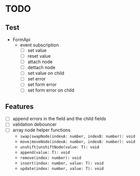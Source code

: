 # TODO

## Test

- FormApi
  - event subscription
    - [ ] set value
    - [ ] reset value
    - [ ] attach node
    - [ ] dettach node
    - [ ] set value on child
    - [ ] set error
    - [ ] set form error
    - [ ] set form error on child

## Features

- [ ] append errors in the field and the child fields
- [ ] validation debouncer
- [ ] array node helper functions
  - `swap|swapNode(indexA: number, indexB: number): void`
  - `move|moveNode(indexA: number, indexB: number): void`
  - `unshift|unshiftNode(value: T): void`
  - `append(value: T): void`
  - `remove(index: number): void`
  - `insert(index: number, value: T): void`
  - `update(index: number, value: T): void`
